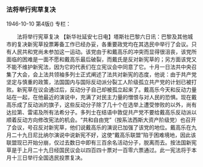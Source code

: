 ### 法将举行宪草复决

1946-10-10
第4版()
专栏：

　　法将举行宪草复决
    【新华社延安七日电】塔斯社巴黎六日讯：巴黎及其他城市的复决新宪草投票筹备工作已经办妥，各重要政党均在其选民中举行了会议。只有人民共和党尚未参加这一运动。该党由于和戴高乐的冲突而显得很沮丧，该党所面临的困难是一面不愿和戴高乐最后破裂，而戴氏是反对新宪草的；另方面该党又不能不维护新宪法，因为它的代表们在立宪议会中同意了它。十月一日法共中央召集了大会，会上法共领袖多列士正式阐述了法共对新宪的态度，他说：由于共产党坚定与慎重的政策，法国国内与国际反动派分裂工人阶级孤立共产党的计划已被打败。新宪草在议会通过后，反动分子自己却被孤立起来了。戴高乐今天和反动力量站在一起，在他最近的演说中，充满了对民主力量的憎恨与对人民的恐惧。现在戴高乐成了反动派的旗子，这些反动分子除了几十个在选举上遭受惨败的以外，尚有达拉第、雷诺及所有法希分子。多列士在结语中敦促共产党不要给戴高乐反动派以顺着反动方向修改宪法的机会。“共和自由党”（按系法西斯大资产阶级党）也召开了会议，号召反对新宪草，他们说戴高乐的演说已加强了该党的地位。戴高乐在九月二十九日尼比纳尔演说中说新宪不好，这使“戴高乐联盟”陷于困难境地，因此该联盟现已开始分崩，仅过去数日中即有三百余名活动分子，脱离而去。按法国新宪草是于上月二十九日经国民议会以四百四十票对一百零六票通过。此一宪法将于本月十三日举行全国选民投票复决。
